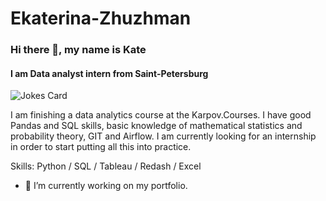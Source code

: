 # Ekaterina-Zhuzhman
### Hi there 👋, my name is Kate
#### I am Data analyst intern from Saint-Petersburg
![Jokes Card](https://readme-jokes.vercel.app/api)

I am finishing a  data analytics course at the Karpov.Courses. I have good Pandas and SQL skills, basic knowledge of mathematical statistics and probability theory, GIT and Airflow. I am currently looking for an internship in order to start putting all this into practice.

Skills: Python / SQL / Tableau / Redash / Excel

- 🔭 I’m currently working on my portfolio. 




